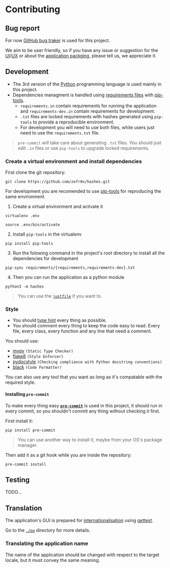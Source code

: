 # Contributing

## Bug report

For now [GitHub bug traker](https://github.com/zefr0x/hashes/issues) is used for this project.

We aim to be user friendly, so if you have any issue or suggestion for the [UI](https://en.wikipedia.org/wiki/User_interface_design)/[UX](https://en.wikipedia.org/wiki/User_experience_design) or about the [application packging](<https://en.wikipedia.org/wiki/Package_(package_management_system)>), please tell us, we appreciate it.

## Development

- The 3rd version of the [Python](<https://en.wikipedia.org/wiki/Python_(programming_language)>) programming language is used mainly in this project.
- Dependencies managment is handled using [requirements files](requirements) with [pip-tools](https://pip-tools.rtfd.io/).
  - `requirements.in` contain requirements for running the application and `requirements-dev.in` contain requirements for development.
  - `.txt` files are locked requirements with hashes generated using `pip-tools` to provide a reproducible environment.
  - For development you will need to use both files, while users just need to use the `requirements.txt` file.

> `pre-commit` will take care about generating `.txt` files. You should just edit `.in` files or use `pip-tools` to upgrade locked requirements.

### Create a virtual environment and install dependencies

First clone the git repository:

```
git clone https://github.com/zefr0x/hashes.git
```

For development you are recomended to use [pip-tools](https://pip-tools.rtfd.io/) for reproducing the same environment.

1. Create a virtual environment and activate it

```shell
virtualenv .env

source .env/bin/activate
```

2. Install `pip-tools` in the virtualenv

```shell
pip install pip-tools
```

3. Run the folowing command in the project's root directory to install all the dependencies for development

```shell
pip-sync requirements/{requirements,requirements-dev}.txt
```

4. Then you can run the application as a python module

```shell
python3 -m hashes
```

> You can use the [`justfile`](https://github.com/casey/just) if you want to.

### Style

- You should [type hint](https://docs.python.org/3/library/typing.html) every thing as possible.
- You should comment every thing to keep the code easy to read. Every file, every class, every function and any line that need a comment.

You should use:

- [mypy](http://www.mypy-lang.org/) `(Static Type Checker)`
- [flake8](https://flake8.pycqa.org/) `(Style Enforcer)`
- [pydocstyle](https://www.pydocstyle.org/) `(Checking compliance with Python docstring conventions)`
- [black](https://black.readthedocs.io/) `(Code Formatter)`

You can also use any tool that you want as long as it's compatable with the required style.

#### Installing `pre-commit`

To make every thing easy [**`pre-commit`**](https://pre-commit.com/) is used in this project, it should run in every commit, so you shouldn't commit any thing without checking it first.

First install it:

```shell
pip install pre-commit
```

> You can use another way to install it, maybe from your OS's package manager.

Then add it as a git hook while you are inside the repository:

```shell
pre-commit install
```

## Testing

TODO...

## Translation

The application's GUI is prepared for [internationalisation](https://en.wikipedia.org/wiki/Internationalization_and_localization) using [gettext](https://en.wikipedia.org/wiki/Gettext).

Go to the [`./po`](./po) directory for more details.

### Translating the application name

The name of the application should be changed with respect to the target locale, but it must convey the same meaning.
